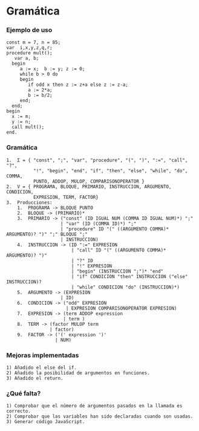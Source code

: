 # Gramática

### Ejemplo de uso

    const m = 7, n = 85;  
    var  i,x,y,z,q,r;  
    procedure mult();
       var a, b;
      begin 
         a := x;  b := y; z := 0;
         while b > 0 do
         begin
            if odd x then z := z+a else z := z-a;
            a := 2*a;
            b := b/2;
         end;
      end;
    begin
      x := m;
      y := n;
      call mult();
    end.

### Gramática

    1.  Σ = { "const", ";", "var", "procedure", "(", ")", ":=", "call", "?",
              "!", "begin", "end", "if", "then", "else", "while", "do", COMMA,
              PUNTO, ADDOP, MULOP, COMPARISONOPERATOR }
    2.  V = { PROGRAMA, BLOQUE, PRIMARIO, INSTRUCCION, ARGUMENTO, CONDICION,
              EXPRESION, TERM, FACTOR}
    3.  Producciones:
        1.  PROGRAMA -> BLOQUE PUNTO
        2.  BLOQUE -> (PRIMARIO)*
        3.  PRIMARIO -> ("const" (ID IGUAL NUM (COMMA ID IGUAL NUM)*) ";"
                        | "var" (ID (COMMA ID)*) ";"
                        | "procedure" ID "(" ((ARGUMENTO COMMA)* ARGUMENTO)? ")" ";" BLOQUE ";"
                        | INSTRUCCION)
        4.  INSTRUCCION -> (ID ":=" EXPRESION
                            | "call" ID "(" ((ARGUMENTO COMMA)* ARGUMENTO)? ")"
                            | "?" ID
                            | "!" EXPRESION
                            | "begin" (INSTRUCCION ";")* "end"
                            | "if" CONDICION "then" INSTRUCCION ("else" INSTRUCCION)?
                            | "while" CONDICION "do" (INSTRUCCION)*)
        5.  ARGUMENTO -> (EXPRESION
                        | ID)
        6.  CONDICION -> ("odd" EXPRESION
                          | EXPRESION COMPARISONOPERATOR EXPRESION)
        7.  EXPRESION -> (term ADDOP expression 
                         | term )
        8.  TERM -> (factor MULOP term 
                    | factor)
        9.  FACTOR -> ('(' expression ')' 
                      | NUM)
                     
### Mejoras implementadas

    1) Añadido el else del if.
    2) Añadido la posibilidad de argumentos en funciones.
    3) Añadido el return.
    
### ¿Qué falta?

    1) Comprobar que el número de argumentos pasados en la llamada es correcto.
    2) Comprobar que las variables han sido declaradas cuando son usadas.
    3) Generar código JavaScript.